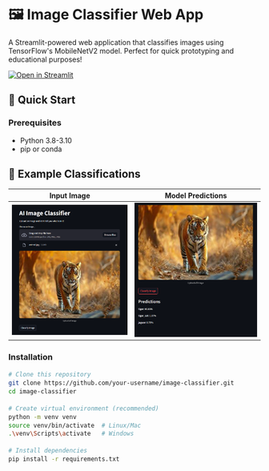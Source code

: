 # 🖼️ Image Classifier Web App

A Streamlit-powered web application that classifies images using TensorFlow's MobileNetV2 model. Perfect for quick prototyping and educational purposes!

[![Open in Streamlit](https://static.streamlit.io/badges/streamlit_badge_black_white.svg)](https://your-app-url.streamlit.app)

## 🚀 Quick Start

### Prerequisites
- Python 3.8-3.10
- pip or conda

## 📸 Example Classifications

| Input Image | Model Predictions |
|-------------|-------------------|
| ![Tiger](assets\interface.png) | ![Tiger Result](assets\result.png) |

### Installation
```bash
# Clone this repository
git clone https://github.com/your-username/image-classifier.git
cd image-classifier

# Create virtual environment (recommended)
python -m venv venv
source venv/bin/activate  # Linux/Mac
.\venv\Scripts\activate   # Windows

# Install dependencies
pip install -r requirements.txt




